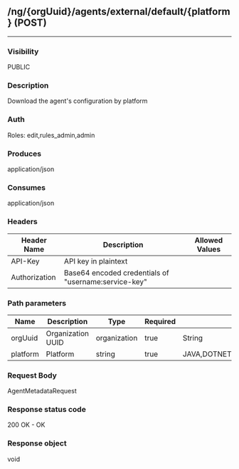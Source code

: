 ## /ng/{orgUuid}/agents/external/default/{platform} (POST)
---
### Visibility
PUBLIC
### Description
Download the agent&#x27;s configuration by platform
### Auth
Roles: edit,rules_admin,admin
### Produces
application/json
### Consumes
application/json
### Headers
| Header Name | Description | Allowed Values |
| ----------- | ----------- | ----------- |
| API-Key | API key in plaintext |  |
| Authorization | Base64 encoded credentials of &quot;username:service-key&quot; |  |
### Path parameters
| Name | Description | Type | Required | Allowed Values |
| ----------- | ----------- | ----------- | ----------- | ----------- |
| orgUuid | Organization UUID | organization | true | String |
| platform | Platform | string | true | JAVA,DOTNET,DOTNET_CORE,DOTNET_CORE_INSTALLER_FOR_IIS,NODE,RUBY,PYTHON,GO,PHP |
### Request Body
AgentMetadataRequest
### Response status code
200 OK - OK
### Response object
void
